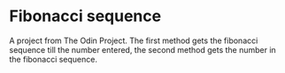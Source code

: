 # Fibonacci sequence

A project from The Odin Project. The first method gets the fibonacci sequence
till the number entered, the second method gets the number in the fibonacci
sequence.
